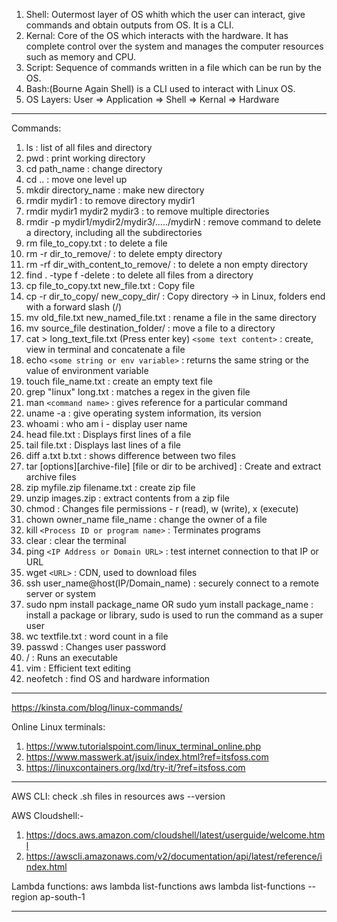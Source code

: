 1. Shell: Outermost layer of OS whith which the user can interact, give commands and obtain outputs from OS. It is a CLI.
2. Kernal: Core of the OS which interacts with the hardware. It has complete control over the system and manages the computer resources such as memory and CPU.
3. Script: Sequence of commands written in a file which can be run by the OS.
4. Bash:(Bourne Again Shell) is a CLI used to interact with Linux OS.
5. OS Layers: User => Application => Shell => Kernal => Hardware

---

Commands:

1. ls : list of all files and directory
2. pwd : print working directory
3. cd path_name : change directory
4. cd .. : move one level up
5. mkdir directory_name : make new directory
6. rmdir mydir1 : to remove directory mydir1
7. rmdir mydir1 mydir2 mydir3 : to remove multiple directories
8. rmdir -p mydir1/mydir2/mydir3/...../mydirN : remove command to delete a directory, including all the subdirectories
9. rm file_to_copy.txt : to delete a file
10. rm -r dir_to_remove/ : to delete empty directory
11. rm -rf dir_with_content_to_remove/ : to delete a non empty directory
12. find . -type f -delete : to delete all files from a directory
13. cp file_to_copy.txt new_file.txt : Copy file
14. cp -r dir_to_copy/ new_copy_dir/ : Copy directory -> in Linux, folders end with a forward slash (/)
15. mv old_file.txt new_named_file.txt : rename a file in the same directory
16. mv source_file destination_folder/ : move a file to a directory
17. cat > long_text_file.txt (Press enter key) `<some text content>` : create, view in terminal and concatenate a file
18. echo `<some string or env variable>` : returns the same string or the value of environment variable
19. touch file_name.txt : create an empty text file
20. grep "linux" long.txt : matches a regex in the given file
21. man `<command name>` : gives reference for a particular command
22. uname -a : give operating system information, its version
23. whoami : who am i - display user name
24. head file.txt : Displays first lines of a file
25. tail file.txt : Displays last lines of a file
26. diff a.txt b.txt : shows difference between two files
27. tar [options][archive-file] [file or dir to be archived] : Create and extract archive files
28. zip myfile.zip filename.txt : create zip file
29. unzip images.zip : extract contents from a zip file
30. chmod : Changes file permissions - r (read), w (write), x (execute)
31. chown owner_name file_name : change the owner of a file
32. kill `<Process ID or program name>` : Terminates programs
33. clear : clear the terminal
34. ping `<IP Address or Domain URL>` : test internet connection to that IP or URL
35. wget `<URL>` : CDN, used to download files
36. ssh user_name@host(IP/Domain_name) : securely connect to a remote server or system
37. sudo npm install package_name OR sudo yum install package_name : install a package or library, sudo is used to run the command as a super user
38. wc textfile.txt : word count in a file
39. passwd : Changes user password
40. / : Runs an executable
41. vim : Efficient text editing
42. neofetch : find OS and hardware information

---

https://kinsta.com/blog/linux-commands/

Online Linux terminals:

1. https://www.tutorialspoint.com/linux_terminal_online.php
2. https://www.masswerk.at/jsuix/index.html?ref=itsfoss.com
3. https://linuxcontainers.org/lxd/try-it/?ref=itsfoss.com

---

AWS CLI: check .sh files in resources
aws --version

AWS Cloudshell:-

1. https://docs.aws.amazon.com/cloudshell/latest/userguide/welcome.html
2. https://awscli.amazonaws.com/v2/documentation/api/latest/reference/index.html

Lambda functions:
aws lambda list-functions
aws lambda list-functions --region ap-south-1

---
